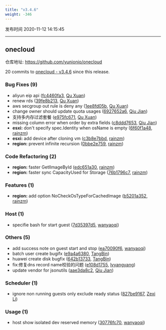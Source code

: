 ```yaml
---
title: "v3.4.6"
weight: -346
---
```


发布时间 2020-11-12 14:15:45

---
## onecloud

仓库地址: https://github.com/yunionio/onecloud

20 commits to [onecloud - v3.4.6] since this release.

### Bug Fixes (9)
- aliyun eip api ([fc4460fa3](https://github.com/yunionio/onecloud/commit/fc4460fa3981b4212ebba269f05a458ba67f1098), [Qu Xuan](mailto:quxuan@yunionyun.com))
- renew rds ([39fe8b213](https://github.com/yunionio/onecloud/commit/39fe8b2133afc6303e3889c50bd0e3e8c937bdd2), [Qu Xuan](mailto:quxuan@yunionyun.com))
- aws secgroup out rule is deny any ([1ee8fd05b](https://github.com/yunionio/onecloud/commit/1ee8fd05b3c9990505b4b200947ceb0e738f17ba), [Qu Xuan](mailto:quxuan@yunionyun.com))
- change owner should update quota usages ([6927652a6](https://github.com/yunionio/onecloud/commit/6927652a65d3ade05edb11a5f2e59695c77e6e23), [Qiu Jian](mailto:qiujian@yunionyun.com))
- 支持多内存过滤套餐 ([e975fc671](https://github.com/yunionio/onecloud/commit/e975fc67131c600fb23a5e3f45317550656d4a7b), [Qu Xuan](mailto:quxuan@yunionyun.com))
- missing column error when order by extra fields ([c8ddd7653](https://github.com/yunionio/onecloud/commit/c8ddd7653f3757645cbc0da1032c73721a9e21b6), [Qiu Jian](mailto:qiujian@yunionyun.com))
- **esxi:** don't specify spec.Identity when osName is empty ([6f60f1a48](https://github.com/yunionio/onecloud/commit/6f60f1a48b7efb410b92b2edd33f7cb5aebc8b58), [rainzm](mailto:mjoycarry@gmail.com))
- **esxi:** add device after cloning vm ([c3b8e7bbd](https://github.com/yunionio/onecloud/commit/c3b8e7bbd4a31c6b43fced933af055425a9c2047), [rainzm](mailto:mjoycarry@gmail.com))
- **region:** prevent infinite recursion ([0bbe2e759](https://github.com/yunionio/onecloud/commit/0bbe2e759051a7cbf540b279fbf05e85d4080e65), [rainzm](mailto:mjoycarry@gmail.com))

### Code Refactoring (2)
- **region:** faster GetIImageById ([edc651a30](https://github.com/yunionio/onecloud/commit/edc651a30817c59bfafe6122ef3e8f830dafc50d), [rainzm](mailto:mjoycarry@gmail.com))
- **region:** faster sync CapacityUsed for Storage ([76b1796c7](https://github.com/yunionio/onecloud/commit/76b1796c7e1068be94a9564df54d462683d5153a), [rainzm](mailto:mjoycarry@gmail.com))

### Features (1)
- **region:** add option NoCheckOsTypeForCachedImage ([b5201a352](https://github.com/yunionio/onecloud/commit/b5201a352fa4dd7d5cb2ec8fb0200125d642dcbf), [rainzm](mailto:mjoycarry@gmail.com))

### Host (1)
- specifie bash for start guest ([7d35397d5](https://github.com/yunionio/onecloud/commit/7d35397d5015f23437bf1ea0de6081f82ad98df1), [wanyaoqi](mailto:wanyaoqi@yunionyun.com))

### Others (5)
- add success note on guest start and stop ([ea70090f6](https://github.com/yunionio/onecloud/commit/ea70090f6b4b7e1662d7829e66558a7bbaec4f61), [wanyaoqi](mailto:wanyaoqi@yunionyun.com))
- batch user create bugifx ([e9a4a6380](https://github.com/yunionio/onecloud/commit/e9a4a6380e30ec7857fbfd5e9bceddda225a38ec), [TangBin](mailto:tangbin@yunion.cn))
- huawei create disk bugfix ([642b13733](https://github.com/yunionio/onecloud/commit/642b1373328cc86277015e4d9844c42ba9f029b2), [TangBin](mailto:tangbin@yunion.cn))
- fix:修复dns record name校验的问题 ([e108d1755](https://github.com/yunionio/onecloud/commit/e108d17556a6a0f8bb52aacea834bf9c2ea41016), [lvyangyang](mailto:lvyangyang@yunion.cn))
- update vendor for jsonutils ([aae3da8c2](https://github.com/yunionio/onecloud/commit/aae3da8c2b4ff75607ccb3cb99f29c84fa6b095f), [Qiu Jian](mailto:qiujian@yunionyun.com))

### Scheduler (1)
- ignore non running guests only exclude ready status ([827be9167](https://github.com/yunionio/onecloud/commit/827be9167e5c4984c05a45eb6f861df4991e4354), [Zexi Li](mailto:zexi.li@qq.com))

### Usage (1)
- host show isolated dev reserved memory ([30776fc70](https://github.com/yunionio/onecloud/commit/30776fc707ad300eb30fcafd2849efd95b982c5e), [wanyaoqi](mailto:wanyaoqi@yunionyun.com))

[onecloud - v3.4.6]: https://github.com/yunionio/onecloud/compare/v3.4.5...v3.4.6
